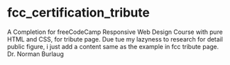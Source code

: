 # fcc_certification_tribute
A Completion for freeCodeCamp Responsive Web Design Course with pure HTML and CSS, for tribute page. Due tue my lazyness to research for detail public figure, i just add a content same as the example in fcc tribute page. Dr. Norman Burlaug
